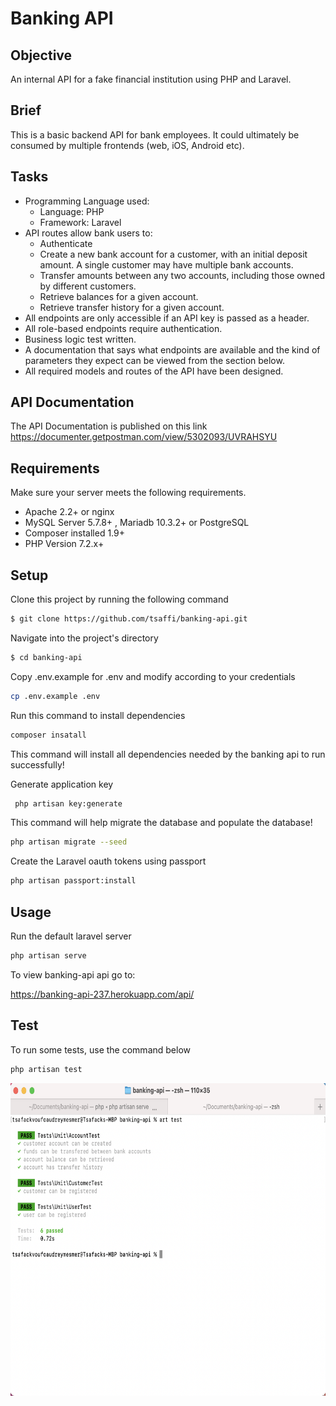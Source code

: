# Banking API

## Objective

An internal API for a fake financial institution using PHP and Laravel.

## Brief

This is a basic backend API for bank employees. It could ultimately be consumed by multiple frontends (web, iOS, Android etc).

## Tasks

- Programming Language used:
  - Language: PHP
  - Framework: Laravel
- API routes allow bank users to:
  - Authenticate
  - Create a new bank account for a customer, with an initial deposit amount. A single customer may have multiple bank accounts.
  - Transfer amounts between any two accounts, including those owned by different customers.
  - Retrieve balances for a given account.
  - Retrieve transfer history for a given account.
- All endpoints are only accessible if an API key is passed as a header.
- All role-based endpoints require authentication.
- Business logic test written.
- A documentation that says what endpoints are available and the kind of parameters they expect can be viewed from the section below.
- All required models and routes of the API have been designed.

## API Documentation

The API Documentation is published on this link https://documenter.getpostman.com/view/5302093/UVRAHSYU

## Requirements
Make sure your server meets the following requirements.

-   Apache 2.2+ or nginx
-   MySQL Server 5.7.8+ , Mariadb 10.3.2+ or PostgreSQL
-   Composer installed 1.9+
-   PHP Version 7.2.x+

## Setup

Clone this project by running the following command
``` bash  
$ git clone https://github.com/tsaffi/banking-api.git 
```

Navigate into the project's directory
``` bash  
$ cd banking-api 
```

Copy .env.example for .env and modify according to your credentials
```bash
cp .env.example .env
```

Run this command to install dependencies
```bash
composer insatall
```
This command will install all dependencies needed by the banking api to run successfully!

Generate application key
```bash
 php artisan key:generate
```

This command will help migrate the database and populate the database!
```bash
php artisan migrate --seed
```

Create the Laravel oauth tokens using passport
```bash
php artisan passport:install
```
## Usage

Run the default laravel server
```bash
php artisan serve
```

To view banking-api api go to:

https://banking-api-237.herokuapp.com/api/

## Test

To run some tests, use the command below

```bash
php artisan test
```


<p align="center">
    <img src="screenshots/test.png" height="500"/>
</p>
